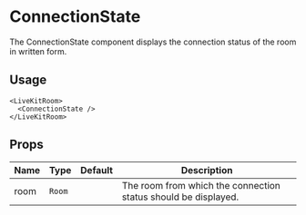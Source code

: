 <!--
!!!! Autogenerated File !!!!
This file was created by @livekit/components-docs-gen and should not be changed manually.
The contents of this file can be replaced at any time which would lead to the loss of all manual changes.
-->

# ConnectionState

The ConnectionState component displays the connection status of the room in written form.

## Usage

```tsx
<LiveKitRoom>
  <ConnectionState />
</LiveKitRoom>
```

<!--USAGE_INSERT_MARKER-->


## Props

| Name | Type | Default | Description |
| --- | --- | --- | --- |
| room | `Room` |  | The room from which the connection status should be displayed. |

